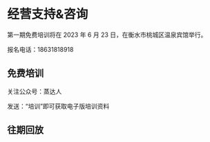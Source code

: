 # 经营支持&咨询

第一期免费培训将在 2023 年 6 月 23 日，在衡水市桃城区温泉宾馆举行。

报名电话：18631818918

## 免费培训

关注公众号：蒸达人

发送：“培训”即可获取电子版培训资料

## 往期回放
